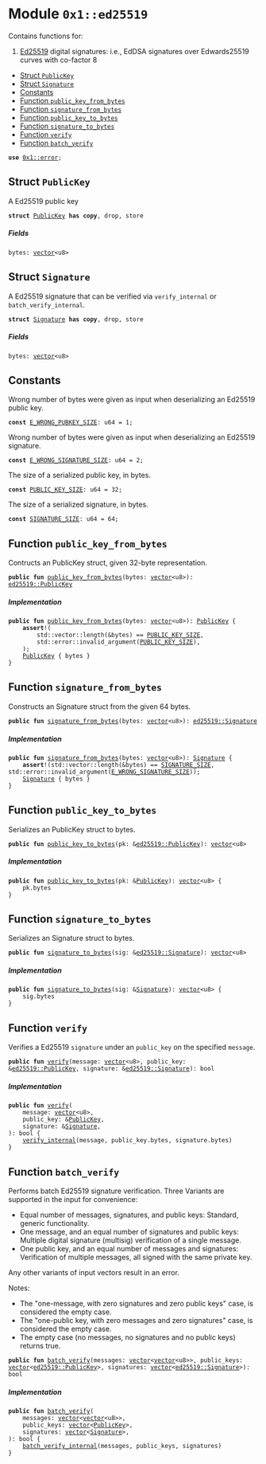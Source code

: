 
<a name="0x1_ed25519"></a>

# Module `0x1::ed25519`

Contains functions for:

1. [Ed25519](https://en.wikipedia.org/wiki/EdDSA#Ed25519) digital signatures: i.e., EdDSA signatures over Edwards25519 curves with co-factor 8


-  [Struct `PublicKey`](#0x1_ed25519_PublicKey)
-  [Struct `Signature`](#0x1_ed25519_Signature)
-  [Constants](#@Constants_0)
-  [Function `public_key_from_bytes`](#0x1_ed25519_public_key_from_bytes)
-  [Function `signature_from_bytes`](#0x1_ed25519_signature_from_bytes)
-  [Function `public_key_to_bytes`](#0x1_ed25519_public_key_to_bytes)
-  [Function `signature_to_bytes`](#0x1_ed25519_signature_to_bytes)
-  [Function `verify`](#0x1_ed25519_verify)
-  [Function `batch_verify`](#0x1_ed25519_batch_verify)


<pre><code><b>use</b> <a href="">0x1::error</a>;
</code></pre>



<a name="0x1_ed25519_PublicKey"></a>

## Struct `PublicKey`

A Ed25519 public key


<pre><code><b>struct</b> <a href="ed25519.md#0x1_ed25519_PublicKey">PublicKey</a> <b>has</b> <b>copy</b>, drop, store
</code></pre>



##### Fields


<dl>
<dt>
<code>bytes: <a href="">vector</a>&lt;u8&gt;</code>
</dt>
<dd>

</dd>
</dl>


<a name="0x1_ed25519_Signature"></a>

## Struct `Signature`

A Ed25519 signature that can be verified via <code>verify_internal</code> or <code>batch_verify_internal</code>.


<pre><code><b>struct</b> <a href="ed25519.md#0x1_ed25519_Signature">Signature</a> <b>has</b> <b>copy</b>, drop, store
</code></pre>



##### Fields


<dl>
<dt>
<code>bytes: <a href="">vector</a>&lt;u8&gt;</code>
</dt>
<dd>

</dd>
</dl>


<a name="@Constants_0"></a>

## Constants


<a name="0x1_ed25519_E_WRONG_PUBKEY_SIZE"></a>

Wrong number of bytes were given as input when deserializing an Ed25519 public key.


<pre><code><b>const</b> <a href="ed25519.md#0x1_ed25519_E_WRONG_PUBKEY_SIZE">E_WRONG_PUBKEY_SIZE</a>: u64 = 1;
</code></pre>



<a name="0x1_ed25519_E_WRONG_SIGNATURE_SIZE"></a>

Wrong number of bytes were given as input when deserializing an Ed25519 signature.


<pre><code><b>const</b> <a href="ed25519.md#0x1_ed25519_E_WRONG_SIGNATURE_SIZE">E_WRONG_SIGNATURE_SIZE</a>: u64 = 2;
</code></pre>



<a name="0x1_ed25519_PUBLIC_KEY_SIZE"></a>

The size of a serialized public key, in bytes.


<pre><code><b>const</b> <a href="ed25519.md#0x1_ed25519_PUBLIC_KEY_SIZE">PUBLIC_KEY_SIZE</a>: u64 = 32;
</code></pre>



<a name="0x1_ed25519_SIGNATURE_SIZE"></a>

The size of a serialized signature, in bytes.


<pre><code><b>const</b> <a href="ed25519.md#0x1_ed25519_SIGNATURE_SIZE">SIGNATURE_SIZE</a>: u64 = 64;
</code></pre>



<a name="0x1_ed25519_public_key_from_bytes"></a>

## Function `public_key_from_bytes`

Contructs an PublicKey struct, given 32-byte representation.


<pre><code><b>public</b> <b>fun</b> <a href="ed25519.md#0x1_ed25519_public_key_from_bytes">public_key_from_bytes</a>(bytes: <a href="">vector</a>&lt;u8&gt;): <a href="ed25519.md#0x1_ed25519_PublicKey">ed25519::PublicKey</a>
</code></pre>



##### Implementation


<pre><code><b>public</b> <b>fun</b> <a href="ed25519.md#0x1_ed25519_public_key_from_bytes">public_key_from_bytes</a>(bytes: <a href="">vector</a>&lt;u8&gt;): <a href="ed25519.md#0x1_ed25519_PublicKey">PublicKey</a> {
    <b>assert</b>!(
        std::vector::length(&bytes) == <a href="ed25519.md#0x1_ed25519_PUBLIC_KEY_SIZE">PUBLIC_KEY_SIZE</a>,
        std::error::invalid_argument(<a href="ed25519.md#0x1_ed25519_PUBLIC_KEY_SIZE">PUBLIC_KEY_SIZE</a>),
    );
    <a href="ed25519.md#0x1_ed25519_PublicKey">PublicKey</a> { bytes }
}
</code></pre>



<a name="0x1_ed25519_signature_from_bytes"></a>

## Function `signature_from_bytes`

Constructs an Signature struct from the given 64 bytes.


<pre><code><b>public</b> <b>fun</b> <a href="ed25519.md#0x1_ed25519_signature_from_bytes">signature_from_bytes</a>(bytes: <a href="">vector</a>&lt;u8&gt;): <a href="ed25519.md#0x1_ed25519_Signature">ed25519::Signature</a>
</code></pre>



##### Implementation


<pre><code><b>public</b> <b>fun</b> <a href="ed25519.md#0x1_ed25519_signature_from_bytes">signature_from_bytes</a>(bytes: <a href="">vector</a>&lt;u8&gt;): <a href="ed25519.md#0x1_ed25519_Signature">Signature</a> {
    <b>assert</b>!(std::vector::length(&bytes) == <a href="ed25519.md#0x1_ed25519_SIGNATURE_SIZE">SIGNATURE_SIZE</a>, std::error::invalid_argument(<a href="ed25519.md#0x1_ed25519_E_WRONG_SIGNATURE_SIZE">E_WRONG_SIGNATURE_SIZE</a>));
    <a href="ed25519.md#0x1_ed25519_Signature">Signature</a> { bytes }
}
</code></pre>



<a name="0x1_ed25519_public_key_to_bytes"></a>

## Function `public_key_to_bytes`

Serializes an PublicKey struct to bytes.


<pre><code><b>public</b> <b>fun</b> <a href="ed25519.md#0x1_ed25519_public_key_to_bytes">public_key_to_bytes</a>(pk: &<a href="ed25519.md#0x1_ed25519_PublicKey">ed25519::PublicKey</a>): <a href="">vector</a>&lt;u8&gt;
</code></pre>



##### Implementation


<pre><code><b>public</b> <b>fun</b> <a href="ed25519.md#0x1_ed25519_public_key_to_bytes">public_key_to_bytes</a>(pk: &<a href="ed25519.md#0x1_ed25519_PublicKey">PublicKey</a>): <a href="">vector</a>&lt;u8&gt; {
    pk.bytes
}
</code></pre>



<a name="0x1_ed25519_signature_to_bytes"></a>

## Function `signature_to_bytes`

Serializes an Signature struct to bytes.


<pre><code><b>public</b> <b>fun</b> <a href="ed25519.md#0x1_ed25519_signature_to_bytes">signature_to_bytes</a>(sig: &<a href="ed25519.md#0x1_ed25519_Signature">ed25519::Signature</a>): <a href="">vector</a>&lt;u8&gt;
</code></pre>



##### Implementation


<pre><code><b>public</b> <b>fun</b> <a href="ed25519.md#0x1_ed25519_signature_to_bytes">signature_to_bytes</a>(sig: &<a href="ed25519.md#0x1_ed25519_Signature">Signature</a>): <a href="">vector</a>&lt;u8&gt; {
    sig.bytes
}
</code></pre>



<a name="0x1_ed25519_verify"></a>

## Function `verify`

Verifies a Ed25519 <code>signature</code> under an <code>public_key</code> on the specified <code>message</code>.


<pre><code><b>public</b> <b>fun</b> <a href="ed25519.md#0x1_ed25519_verify">verify</a>(message: <a href="">vector</a>&lt;u8&gt;, public_key: &<a href="ed25519.md#0x1_ed25519_PublicKey">ed25519::PublicKey</a>, signature: &<a href="ed25519.md#0x1_ed25519_Signature">ed25519::Signature</a>): bool
</code></pre>



##### Implementation


<pre><code><b>public</b> <b>fun</b> <a href="ed25519.md#0x1_ed25519_verify">verify</a>(
    message: <a href="">vector</a>&lt;u8&gt;,
    public_key: &<a href="ed25519.md#0x1_ed25519_PublicKey">PublicKey</a>,
    signature: &<a href="ed25519.md#0x1_ed25519_Signature">Signature</a>,
): bool {
    <a href="ed25519.md#0x1_ed25519_verify_internal">verify_internal</a>(message, public_key.bytes, signature.bytes)
}
</code></pre>



<a name="0x1_ed25519_batch_verify"></a>

## Function `batch_verify`

Performs batch Ed25519 signature verification.
Three Variants are supported in the input for convenience:
- Equal number of messages, signatures, and public keys: Standard, generic functionality.
- One message, and an equal number of signatures and public keys: Multiple digital signature
(multisig) verification of a single message.
- One public key, and an equal number of messages and signatures: Verification of multiple
messages, all signed with the same private key.

Any other variants of input vectors result in an error.

Notes:
- The "one-message, with zero signatures and zero public keys" case, is considered the empty
case.
- The "one-public key, with zero messages and zero signatures" case, is considered the empty
case.
- The empty case (no messages, no signatures and no public keys) returns true.


<pre><code><b>public</b> <b>fun</b> <a href="ed25519.md#0x1_ed25519_batch_verify">batch_verify</a>(messages: <a href="">vector</a>&lt;<a href="">vector</a>&lt;u8&gt;&gt;, public_keys: <a href="">vector</a>&lt;<a href="ed25519.md#0x1_ed25519_PublicKey">ed25519::PublicKey</a>&gt;, signatures: <a href="">vector</a>&lt;<a href="ed25519.md#0x1_ed25519_Signature">ed25519::Signature</a>&gt;): bool
</code></pre>



##### Implementation


<pre><code><b>public</b> <b>fun</b> <a href="ed25519.md#0x1_ed25519_batch_verify">batch_verify</a>(
    messages: <a href="">vector</a>&lt;<a href="">vector</a>&lt;u8&gt;&gt;,
    public_keys: <a href="">vector</a>&lt;<a href="ed25519.md#0x1_ed25519_PublicKey">PublicKey</a>&gt;,
    signatures: <a href="">vector</a>&lt;<a href="ed25519.md#0x1_ed25519_Signature">Signature</a>&gt;,
): bool {
    <a href="ed25519.md#0x1_ed25519_batch_verify_internal">batch_verify_internal</a>(messages, public_keys, signatures)
}
</code></pre>

